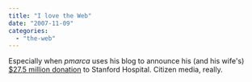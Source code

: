 ```yaml
---
title: "I love the Web"
date: "2007-11-09"
categories: 
  - "the-web"
---
```


Especially when _pmarca_ uses his blog to announce his (and his wife's) [$27.5 million donation](http://blog.pmarca.com/2007/11/building-a-stat.html) to Stanford Hospital. Citizen media, really.
